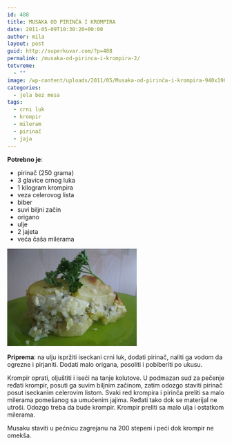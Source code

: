 ```yaml
---
id: 488
title: MUSAKA OD PIRINČA I KROMPIRA
date: 2011-05-09T10:30:20+00:00
author: mila
layout: post
guid: http://superkuvar.com/?p=488
permalink: /musaka-od-pirinca-i-krompira-2/
totvreme:
  - ""
image: /wp-content/uploads/2011/05/Musaka-od-pirinča-i-krompira-940x198.jpg
categories:
  - jela bez mesa
tags:
  - crni luk
  - krompir
  - mileram
  - pirinač
  - jaja
---
```

**Potrebno je**:

  * pirinač (250 grama)
  * 3 glavice crnog luka
  * 1 kilogram krompira
  * veza celerovog lista
  * biber
  * suvi biljni začin
  * origano
  * ulje
  * 2 jajeta
  * veća čaša milerama

<img class="alignnone size-medium wp-image-3094" title="Musaka od pirinča i krompira" src="/wp-content/uploads/2011/05/Musaka-od-pirinča-i-krompira-300x225.jpg" alt="" width="300" height="225" /> 

**Priprema**: na ulju ispržiti iseckani crni luk, dodati pirinač, naliti ga vodom da ogrezne i pirjaniti. Dodati malo origana, posoliti i pobiberiti po ukusu.

Krompir oprati, oljuštiti i iseći na tanje kolutove. U podmazan sud za pečenje ređati krompir, posuti ga suvim biljnim začinom, zatim odozgo staviti pirinač posut iseckanim celerovim listom. Svaki red krompira i pirinča preliti sa malo milerama pomešanog sa umućenim jajima. Ređati tako dok se materijal ne utroši. Odozgo treba da bude krompir. Krompir preliti sa malo ulja i ostatkom milerama.

Musaku staviti u pećnicu zagrejanu na 200 stepeni i peći dok krompir ne omekša.

&nbsp;